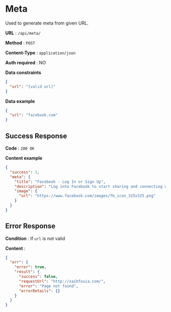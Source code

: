 # Meta

Used to generate meta from given URL.

**URL** : `/api/meta/`

**Method** : `POST`

**Content-Type** : `application/json`

**Auth required** : NO

**Data constraints**

```json
{
  "url": "[valid url]"
}
```

**Data example**

```json
{
  "url": "facebook.com"
}
```

## Success Response

**Code** : `200 OK`

**Content example**

```json
{
  "success": 1,
  "meta": {
    "title": "Facebook - Log In or Sign Up",
    "description": "Log into Facebook to start sharing and connecting with your friends, family, and people you know.",
    "image": {
      "url": "https://www.facebook.com/images/fb_icon_325x325.png"
    }
  }
}
```

## Error Response

**Condition** : If `url` is not valid

**Content** :

```json
{
  "err": {
    "error": true,
    "result": {
      "success": false,
      "requestUrl": "http://xaihfouia.com/",
      "error": "Page not found",
      "errorDetails": {}
    }
  }
}
```
